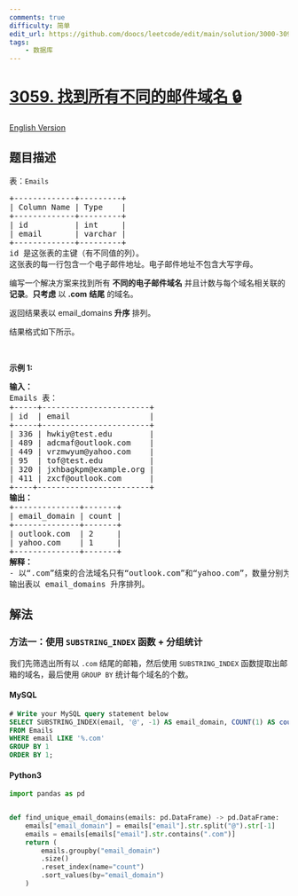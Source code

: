 ```yaml
---
comments: true
difficulty: 简单
edit_url: https://github.com/doocs/leetcode/edit/main/solution/3000-3099/3059.Find%20All%20Unique%20Email%20Domains/README.md
tags:
    - 数据库
---
```


<!-- problem:start -->

# [3059. 找到所有不同的邮件域名 🔒](https://leetcode.cn/problems/find-all-unique-email-domains)

[English Version](/solution/3000-3099/3059.Find%20All%20Unique%20Email%20Domains/README_EN.md)

## 题目描述

<!-- description:start -->

<p>表：<code>Emails</code></p>

<pre>
+-------------+---------+
| Column Name | Type    |
+-------------+---------+
| id          | int     |
| email       | varchar |
+-------------+---------+
id 是这张表的主键（有不同值的列）。
这张表的每一行包含一个电子邮件地址。电子邮件地址不包含大写字母。
</pre>

<p>编写一个解决方案来找到所有 <strong>不同的电子邮件域名</strong> 并且计数与每个域名相关联的 <strong>记录</strong>。<strong>只考虑</strong> 以 <strong>.com</strong> <strong>结尾</strong> 的域名。</p>

<p>返回结果表以 email_domains <strong>升序</strong> 排列。</p>

<p>结果格式如下所示。</p>

<p>&nbsp;</p>

<p><strong class="example">示例 1:</strong></p>

<pre>
<strong>输入：</strong> 
Emails 表：
+-----+-----------------------+
| id  | email                 |
+-----+-----------------------+
| 336 | hwkiy@test.edu        |
| 489 | adcmaf@outlook.com    |
| 449 | vrzmwyum@yahoo.com    |
| 95  | tof@test.edu          |
| 320 | jxhbagkpm@example.org |
| 411 | zxcf@outlook.com      |
+----+------------------------+
<strong>输出：</strong> 
+--------------+-------+
| email_domain | count |
+--------------+-------+
| outlook.com  | 2     |
| yahoo.com    | 1     |  
+--------------+-------+
<strong>解释：</strong> 
- 以“.com”结束的合法域名只有“outlook.com”和“yahoo.com”，数量分别为 2 和 1。
输出表以 email_domains 升序排列。
</pre>

<!-- description:end -->

## 解法

<!-- solution:start -->

### 方法一：使用 `SUBSTRING_INDEX` 函数 + 分组统计

我们先筛选出所有以 `.com` 结尾的邮箱，然后使用 `SUBSTRING_INDEX` 函数提取出邮箱的域名，最后使用 `GROUP BY` 统计每个域名的个数。

<!-- tabs:start -->

#### MySQL

```sql
# Write your MySQL query statement below
SELECT SUBSTRING_INDEX(email, '@', -1) AS email_domain, COUNT(1) AS count
FROM Emails
WHERE email LIKE '%.com'
GROUP BY 1
ORDER BY 1;
```

#### Python3

```python
import pandas as pd


def find_unique_email_domains(emails: pd.DataFrame) -> pd.DataFrame:
    emails["email_domain"] = emails["email"].str.split("@").str[-1]
    emails = emails[emails["email"].str.contains(".com")]
    return (
        emails.groupby("email_domain")
        .size()
        .reset_index(name="count")
        .sort_values(by="email_domain")
    )
```

<!-- tabs:end -->

<!-- solution:end -->

<!-- problem:end -->

